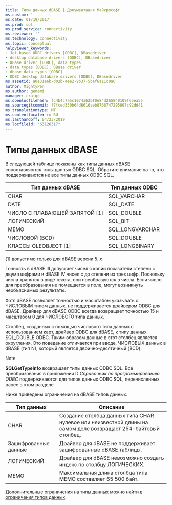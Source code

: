 ```yaml
---
title: Типы данных dBASE | Документация Майкрософт
ms.custom: ''
ms.date: 01/19/2017
ms.prod: sql
ms.prod_service: connectivity
ms.reviewer: ''
ms.technology: connectivity
ms.topic: conceptual
helpviewer_keywords:
- Jet-based ODBC drivers [ODBC], DBasedriver
- desktop database drivers [ODBC], DBasedriver
- DBase driver [ODBC], data types
- data types [ODBC], DBase driver
- dbase data types [ODBC]
- ODBC desktop database drivers [ODBC], DBasedriver
ms.assetid: a0e31e6b-d02b-4ee2-9b37-5baf6a11c0a6
author: MightyPen
ms.author: genemi
manager: craigg
ms.openlocfilehash: fc4b4c7a5c1074a62bf0e84d265840109f65ea55
ms.sourcegitcommit: f7fced330b64d6616aeb8766747295807c92dd41
ms.translationtype: MT
ms.contentlocale: ru-RU
ms.lasthandoff: 04/23/2019
ms.locfileid: "63126317"
---
```

# <a name="dbase-data-types"></a>Типы данных dBASE
В следующей таблице показаны как типы данных dBASE сопоставляются типы данных ODBC SQL. Обратите внимание на то, что поддерживаются не все типы данных ODBC SQL.  
  
|Тип данных dBASE|Тип данных ODBC|  
|---------------------|--------------------|  
|CHAR|SQL_VARCHAR|  
|DATE|SQL_DATE|  
|ЧИСЛО С ПЛАВАЮЩЕЙ ЗАПЯТОЙ [1]|SQL_DOUBLE|  
|ЛОГИЧЕСКИЙ|SQL_BIT|  
|MEMO|SQL_LONGVARCHAR|  
|ЧИСЛОВОЙ (BCD)|SQL_DOUBLE|  
|КЛАССЫ OLEOBJECT [1]|SQL_LONGBINARY|  
  
 [1] допустимо только для dBASE версии 5. *x*  
  
 Точность в dBASE III допускает чисел с копии показатели степени с двумя цифрами и dBASE IV чисел с до степени из трех цифр. Поскольку числа хранятся в виде текста, они преобразуются в числа. Если число для преобразования не помещается в поле, могут возникнуть необъяснимых результаты.  
  
 Хотя dBASE позволяет точностью и масштабом указывать с ЧИСЛОВЫМ типом данных, не поддерживается драйвером ODBC для dBASE. Драйвер для dBASE ODBC всегда возвращает точностью 15 и масштабом 0 для ЧИСЛОВОГО типа данных.  
  
 Столбец, созданных с помощью числового типа данных с использованием карт, драйвер ODBC для dBASE, к типу данных SQL_DOUBLE ODBC. Таким образом данные в этот столбец является округления. Это поведение отличается при вводе, ЧИСЛОВЫХ данных в dBASE (тип N), который является двоично-десятичный (BCD).  
  
> [!NOTE]  
>  **SQLGetTypeInfo** возвращает типы данных ODBC SQL. Все преобразования в приложении D *Справочник по программированию ODBC* поддерживаются для типов данных ODBC SQL, перечисленных ранее в этом разделе.  
  
 Ниже приведены ограничения на dBASE типов данных.  
  
|Тип данных|Описание|  
|---------------|-----------------|  
|CHAR|Создание столбца данных типа CHAR нулевое или неизвестной длины на самом деле возвращает 254-байтовый столбец.|  
|Зашифрованные данные|Драйвер для dBASE не поддерживает зашифрованные dBASE таблицы.|  
|ЛОГИЧЕСКИЙ|Драйвер для dBASE невозможно создать индекс по столбцу ЛОГИЧЕСКИХ.|  
|MEMO|Максимальная длина столбца типа MEMO составляет 65 500 байт.|  
  
 Дополнительные ограничения на типы данных можно найти в [ограничения типов данных](../../odbc/microsoft/data-type-limitations.md).
